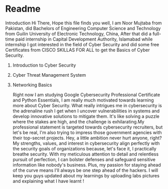 # Readme
Introduction
Hi There, Hope this file finds you well, I am Noor Mujtaba from Pakistan, did Bachelors of Engineering Computer Science and Technology from Guilin University of Electronic Technology, China, After that did a full-time paid internship in Capital Development Authority, Islamabad while internship I got interested in the field of Cyber Security and did some free Certificates from CISCO SKILLAS FOR ALL to get the Basics of Cyber Security.
1. Introduction to Cyber Security
2. Cyber Threat Management System
3. Networking Basics

   Right now I am studying Google Cybersecurity Professional Certificate and Python Essentials, I am really much motivated towards learning more about Cyber Security. What really intrigues me in cybersecurity is the adrenaline rush I get when I uncover vulnerabilities in systems and develop innovative solutions to mitigate them. It's like solving a puzzle where the stakes are high, and the challenge is exhilarating.My professional statement is targeted towards cybersecurity recruiters, but let's be real, I'm also trying to impress those government agencies with their top-secret projects. Hey, a little ambition never hurt anyone, right?
   My strengths, values, and interest in cybersecurity align perfectly with the security goals of organizations because, let's face it, I practically breathe security. With my meticulous attention to detail and relentless pursuit of perfection, I can bolster defenses and safeguard sensitive information like nobody's business. Plus, my passion for staying ahead of the curve means I'll always be one step ahead of the hackers. I will keep you guys updated about my learnings by uploading labs pictures and explaining what I have learnt !
